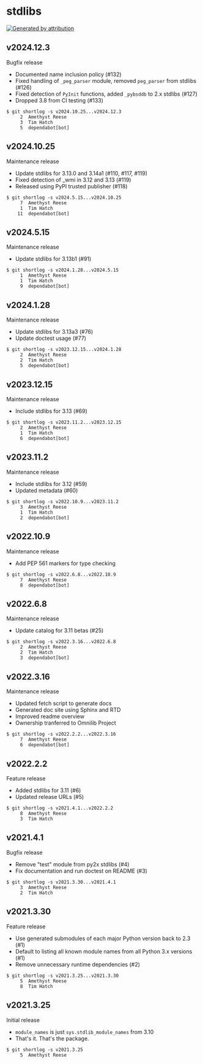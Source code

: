 stdlibs
=======

[![Generated by attribution][attribution-badge]][attribution-url]


v2024.12.3
----------

Bugfix release

- Documented name inclusion policy (#132)
- Fixed handling of `_peg_parser` module, removed `peg_parser` from stdlibs (#126)
- Fixed detection of `PyInit` functions, added `_pybsddb` to 2.x stdlibs (#127)
- Dropped 3.8 from CI testing (#133)

```text
$ git shortlog -s v2024.10.25...v2024.12.3
     2	Amethyst Reese
     3	Tim Hatch
     5	dependabot[bot]
```


v2024.10.25
-----------

Maintenance release

- Update stdlibs for 3.13.0 and 3.14a1 (#110, #117, #119)
- Fixed detection of _wmi in 3.12 and 3.13 (#119)
- Released using PyPI trusted publisher (#118)

```text
$ git shortlog -s v2024.5.15...v2024.10.25
     7	Amethyst Reese
     1	Tim Hatch
    11	dependabot[bot]
```


v2024.5.15
----------

Maintenance release

- Update stdlibs for 3.13b1 (#91)

```text
$ git shortlog -s v2024.1.28...v2024.5.15
     1	Amethyst Reese
     1	Tim Hatch
     9	dependabot[bot]
```


v2024.1.28
----------

Maintenance release

- Update stdlibs for 3.13a3 (#76)
- Update doctest usage (#77)

```text
$ git shortlog -s v2023.12.15...v2024.1.28
     2	Amethyst Reese
     2	Tim Hatch
     5	dependabot[bot]
```


v2023.12.15
-----------

Maintenance release

- Include stdlibs for 3.13 (#69)

```text
$ git shortlog -s v2023.11.2...v2023.12.15
     2	Amethyst Reese
     1	Tim Hatch
     6	dependabot[bot]
```


v2023.11.2
----------

Maintenance release

- Include stdlibs for 3.12 (#59)
- Updated metadata (#60)

```text
$ git shortlog -s v2022.10.9...v2023.11.2
     3	Amethyst Reese
     1	Tim Hatch
     2	dependabot[bot]
```


v2022.10.9
----------

Maintenance release

- Add PEP 561 markers for type checking

```text
$ git shortlog -s v2022.6.8...v2022.10.9
     7	Amethyst Reese
     8	dependabot[bot]
```


v2022.6.8
---------

Maintenance release

- Update catalog for 3.11 betas (#25)

```text
$ git shortlog -s v2022.3.16...v2022.6.8
     2	Amethyst Reese
     2	Tim Hatch
     3	dependabot[bot]
```


v2022.3.16
----------

Maintenance release

* Updated fetch script to generate docs
* Generated doc site using Sphinx and RTD
* Improved readme overview
* Ownership tranferred to Omnilib Project

```text
$ git shortlog -s v2022.2.2...v2022.3.16
     7	Amethyst Reese
     6	dependabot[bot]
```


v2022.2.2
---------

Feature release

- Added stdlibs for 3.11 (#6)
- Updated release URLs (#5)

```text
$ git shortlog -s v2021.4.1...v2022.2.2
     8	Amethyst Reese
     3	Tim Hatch
```


v2021.4.1
---------

Bugfix release

* Remove "test" module from py2x stdlibs (#4)
* Fix documentation and run doctest on README (#3)

```text
$ git shortlog -s v2021.3.30...v2021.4.1
     3	Amethyst Reese
     2	Tim Hatch
```


v2021.3.30
----------

Feature release

* Use generated submodules of each major Python version back to 2.3 (#1)
* Default to listing all known module names from all Python 3.x versions (#1)
* Remove unnecessary runtime dependencies (#2)

```text
$ git shortlog -s v2021.3.25...v2021.3.30
     5	Amethyst Reese
     8	Tim Hatch
```


v2021.3.25
----------

Initial release

* `module_names` is just `sys.stdlib_module_names` from 3.10
* That's it. That's the package.

```text
$ git shortlog -s v2021.3.25
     5	Amethyst Reese
```

[attribution-badge]:
    https://img.shields.io/badge/generated%20by-attribution-informational
[attribution-url]: https://attribution.omnilib.dev
